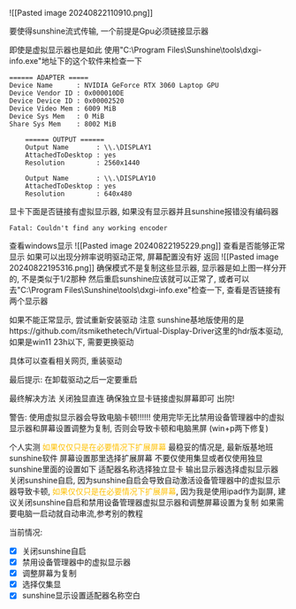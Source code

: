 
![[Pasted image 20240822110910.png]]

要使得sunshine流式传输, 一个前提是Gpu必须链接显示器

即使是虚拟显示器也是如此
使用"C:\Program Files\Sunshine\tools\dxgi-info.exe"地址下的这个软件来检查一下
```
====== ADAPTER =====
Device Name      : NVIDIA GeForce RTX 3060 Laptop GPU
Device Vendor ID : 0x000010DE
Device Device ID : 0x00002520
Device Video Mem : 6009 MiB
Device Sys Mem   : 0 MiB
Share Sys Mem    : 8002 MiB

    ====== OUTPUT ======
    Output Name       : \\.\DISPLAY1
    AttachedToDesktop : yes
    Resolution        : 2560x1440

    Output Name       : \\.\DISPLAY10
    AttachedToDesktop : yes
    Resolution        : 640x480
```
显卡下面是否链接有虚拟显示器, 如果没有显示器并且sunshine报错没有编码器
```
Fatal: Couldn't find any working encoder
```
查看windows显示
![[Pasted image 20240822195229.png]]
查看是否能够正常显示
如果可以出现分辨率说明驱动正常, 屏幕配置没有好
返回
![[Pasted image 20240822195316.png]]
确保模式不是复制这些显示器, 显示器是如上图一样分开的, 不是类似于1/2那种
然后重启sunshine应该就可以正常了, 或者可以去"C:\Program Files\Sunshine\tools\dxgi-info.exe"检查一下, 查看是否链接有两个显示器

如果不能正常显示, 尝试重新安装驱动
注意 sunshine基地版使用的是https://github.com/itsmikethetech/Virtual-Display-Driver这里的hdr版本驱动, 如果是win11 23h以下, 需要更换驱动

具体可以查看相关网页, 重装驱动

最后提示: 在卸载驱动之后一定要重启


最终解决方法 关闭独显直连
确保独立显卡链接虚拟屏幕即可
出院!

警告: 使用虚拟显示器会导致电脑卡顿!!!!!!
使用完毕无比禁用设备管理器中的虚拟显示器和屏幕设置调整为复制, 否则会导致卡顿和电脑黑屏 (win+p两下修复)

个人实测 <font color="#ffc000">如果仅仅只是在必要情况下扩展屏幕</font>
最稳妥的情况是, 最新版基地班sunshine软件
屏幕设置那里选择扩展屏幕
不要仅使用集显或者仅使用独显
sunshine里面的设置如下
适配器名称选择独立显卡
输出显示器选择虚拟显示器
关闭sunshine自启, 因为sunshine自启会导致自动激活设备管理器中的虚拟显示器导致卡顿, <font color="#ffc000">如果仅仅只是在必要情况下扩展屏幕</font>, 因为我是使用ipad作为副屏, 建议关闭sunshine自启和禁用设备管理器虚拟显示器和调整屏幕设置为复制
如果需要电脑一启动就自动串流,参考别的教程

当前情况: 
- [x] 关闭sunshine自启
- [x] 禁用设备管理器中的虚拟显示器
- [x] 调整屏幕为复制
- [x] 选择仅集显
- [x] sunshine显示设置适配器名称空白